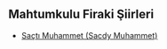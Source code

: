 ## Mahtumkulu Firaki Şiirleri

- [Saçtı Muhammet (Sacdy Muhammet)](https://github.com/mahtumkulu/mahtumkulu.github.io/blob/main/sacti_muhammed.md)
